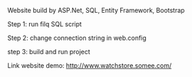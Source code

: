 Website build by ASP.Net, SQL, Entity Framework, Bootstrap

Step 1: run filq SQL script

Step 2: change connection string in web.config

step 3: build and run project

Link website demo: http://www.watchstore.somee.com/
